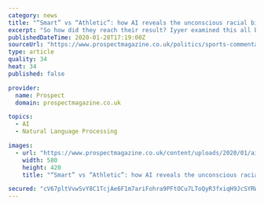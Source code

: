 ```yaml
---
category: news
title: "“Smart” vs “Athletic”: how AI reveals the unconscious racial bias in our language"
excerpt: "So how did they reach their result? Iyyer examined this all by using natural language processing algorithms and carried out a sentiment analysis—which is when contextual mining of text identifies and extracts subjective information in the source material. This means it examines the positive or negative words within a sentence describing ..."
publishedDateTime: 2020-01-28T17:19:00Z
sourceUrl: "https://www.prospectmagazine.co.uk/politics/sports-commentary-racial-bias-ai-data"
type: article
quality: 34
heat: 34
published: false

provider:
  name: Prospect
  domain: prospectmagazine.co.uk

topics:
  - AI
  - Natural Language Processing

images:
  - url: "https://www.prospectmagazine.co.uk/content/uploads/2020/01/ai_race.png"
    width: 580
    height: 420
    title: "“Smart” vs “Athletic”: how AI reveals the unconscious racial bias in our language"

secured: "cV67pltVvwSvY8C1TcjAe6F1m7ariFohra9PFtOCu7LToQyR3fxiqH9JcSYRWXIDkZawEignIfz2K75IjHyWk8DSQTERBR5L2ZyyYduyWjZV/lO2mCIlgM92BTZ0mHlUwTXAPv1wqhcTyjMT/tk8oJjKra6VGuJE9ypV+eOzEDPT2ds9dhn2B5H4DUq63sjsxb7uuUPjIcaiwWhqciaKxjkQZTdPT730xlpmwodYHWNgZlAFTyi7Xce7p7E3qle+NP8t3nRqT9YXgG3xbWWpOBNmzsF8kFP4NDxZ9Al1KtDSo3tu3/EYupkVdQ/jx4pWyLaiemoAL7ivV5xubz9Oibnvpi5oWSsq/Dr3diqdbb+vRTrwdTlJyMBvGqCRvCGEoZ+mOIzjI1XfGrfL1AKEAR3NO85r6uNJC0pTZa9hF2V0Et3opzjaPpYVmzdNQNBcIiizCmmzzaJ5wDhKKqgM8+Y52eL8J4nmj/o48coKhRg=;wyoP3+irzxLQWqsk1U0TKw=="
---
```


